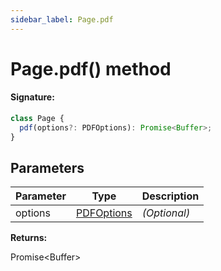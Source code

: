 ```yaml
---
sidebar_label: Page.pdf
---
```


# Page.pdf() method

#### Signature:

```typescript
class Page {
  pdf(options?: PDFOptions): Promise<Buffer>;
}
```

## Parameters

| Parameter | Type                                    | Description  |
| --------- | --------------------------------------- | ------------ |
| options   | [PDFOptions](./puppeteer.pdfoptions.md) | _(Optional)_ |

**Returns:**

Promise&lt;Buffer&gt;
